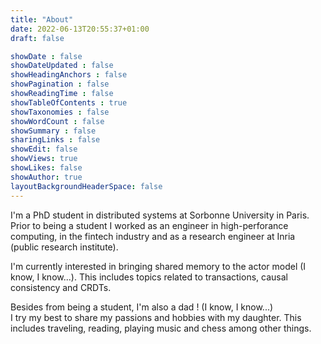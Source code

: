 ```yaml
---
title: "About"
date: 2022-06-13T20:55:37+01:00
draft: false

showDate : false
showDateUpdated : false
showHeadingAnchors : false
showPagination : false
showReadingTime : false
showTableOfContents : true
showTaxonomies : false 
showWordCount : false
showSummary : false
sharingLinks : false
showEdit: false
showViews: true
showLikes: false
showAuthor: true
layoutBackgroundHeaderSpace: false
---
```


I'm a PhD student in distributed systems at Sorbonne University in Paris.  Prior to being a student I worked as an engineer in high-perforance computing, in the fintech industry and as a research engineer at Inria (public research institute).

I'm currently interested in bringing shared memory to the actor model (I know, I know...). This includes topics related to transactions, causal consistency and CRDTs.

Besides from being a student, I'm also a dad ! (I know, I know...)  
I try my best to share my passions and hobbies with my daughter. This includes traveling, reading, playing music and chess among other things.

